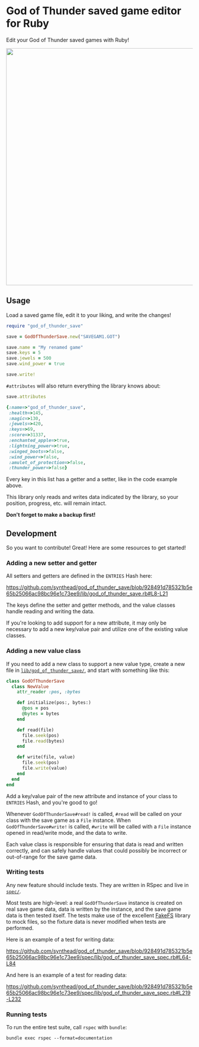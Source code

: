 # God of Thunder saved game editor for Ruby

Edit your God of Thunder saved games with Ruby!

<img src="https://user-images.githubusercontent.com/820984/184477829-9023eca6-fa72-4683-9fbf-f8ec7418bed4.png" width="640px">

## Usage

Load a saved game file, edit it to your liking, and write the changes!

```ruby
require "god_of_thunder_save"

save = GodOfThunderSave.new("SAVEGAM1.GOT")

save.name = "My renamed game"
save.keys = 5
save.jewels = 500
save.wind_power = true

save.write!
```

`#attributes` will also return everything the library knows about:

```ruby
save.attributes

{:name=>"god_of_thunder_save",
 :health=>145,
 :magic=>130,
 :jewels=>420,
 :keys=>69,
 :score=>31337,
 :enchanted_apple=>true,
 :lightning_power=>true,
 :winged_boots=>false,
 :wind_power=>false,
 :amulet_of_protection=>false,
 :thunder_power=>false}
```

Every key in this list has a getter and a setter, like in the code example above.

This library only reads and writes data indicated by the library, so your position, progress, etc. will remain intact.

**Don't forget to make a backup first!**

## Development

So you want to contribute!  Great!  Here are some resources to get started!

### Adding a new setter and getter

All setters and getters are defined in the `ENTRIES` Hash here:

https://github.com/synthead/god_of_thunder_save/blob/928491d785321b5e65b25066ac98bc96e1c73ee9/lib/god_of_thunder_save.rb#L8-L21

The keys define the setter and getter methods, and the value classes handle reading and writing the data.

If you're looking to add support for a new attribute, it may only be necessary to add a new key/value pair and utilize one of the existing value classes.

### Adding a new value class

If you need to add a new class to support a new value type, create a new file in [`lib/god_of_thunder_save/`](/lib/god_of_thunder_save/), and start with something like this:

```ruby
class GodOfThunderSave
  class NewValue
    attr_reader :pos, :bytes

    def initialize(pos:, bytes:)
      @pos = pos
      @bytes = bytes
    end

    def read(file)
      file.seek(pos)
      file.read(bytes)
    end

    def write(file, value)
      file.seek(pos)
      file.write(value)
    end
  end
end
```

Add a key/value pair of the new attribute and instance of your class to `ENTRIES` Hash, and you're good to go!

Whenever `GodOfThunderSave#read!` is called, `#read` will be called on your class with the save game as a `File` instance.  When `GodOfThunderSave#write!` is called, `#write` will be called with a `File` instance opened in read/write mode, and the data to write.

Each value class is responsible for ensuring that data is read and written correctly, and can safely handle values that could possibly be incorrect or out-of-range for the save game data.

### Writing tests

Any new feature should include tests.  They are written in RSpec and live in [`spec/`](/spec/).

Most tests are high-level: a real `GodOfThunderSave` instance is created on real save game data, data is written by the instance, and the save game data is then tested itself.  The tests make use of the excellent [FakeFS](https://github.com/fakefs/fakefs) library to mock files, so the fixture data is never modified when tests are performed.

Here is an example of a test for writing data:

https://github.com/synthead/god_of_thunder_save/blob/928491d785321b5e65b25066ac98bc96e1c73ee9/spec/lib/god_of_thunder_save_spec.rb#L64-L84

And here is an example of a test for reading data:

https://github.com/synthead/god_of_thunder_save/blob/928491d785321b5e65b25066ac98bc96e1c73ee9/spec/lib/god_of_thunder_save_spec.rb#L219-L232

### Running tests

To run the entire test suite, call `rspec` with `bundle`:

```shell
bundle exec rspec --format=documentation
```
